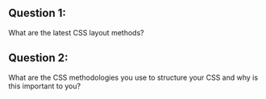 ## Question 1:
What are the latest CSS layout methods?

## Question 2:
What are the CSS methodologies you use to structure your CSS and why is this important to you?